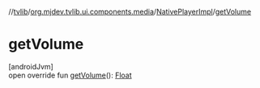 //[tvlib](../../../index.md)/[org.mjdev.tvlib.ui.components.media](../index.md)/[NativePlayerImpl](index.md)/[getVolume](get-volume.md)

# getVolume

[androidJvm]\
open override fun [getVolume](get-volume.md)(): [Float](https://kotlinlang.org/api/latest/jvm/stdlib/kotlin/-float/index.html)
